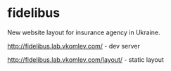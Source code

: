 # fidelibus
New website layout for insurance agency in Ukraine.

http://fidelibus.lab.vkomlev.com/ - dev server

http://fidelibus.lab.vkomlev.com/layout/ - static layout
